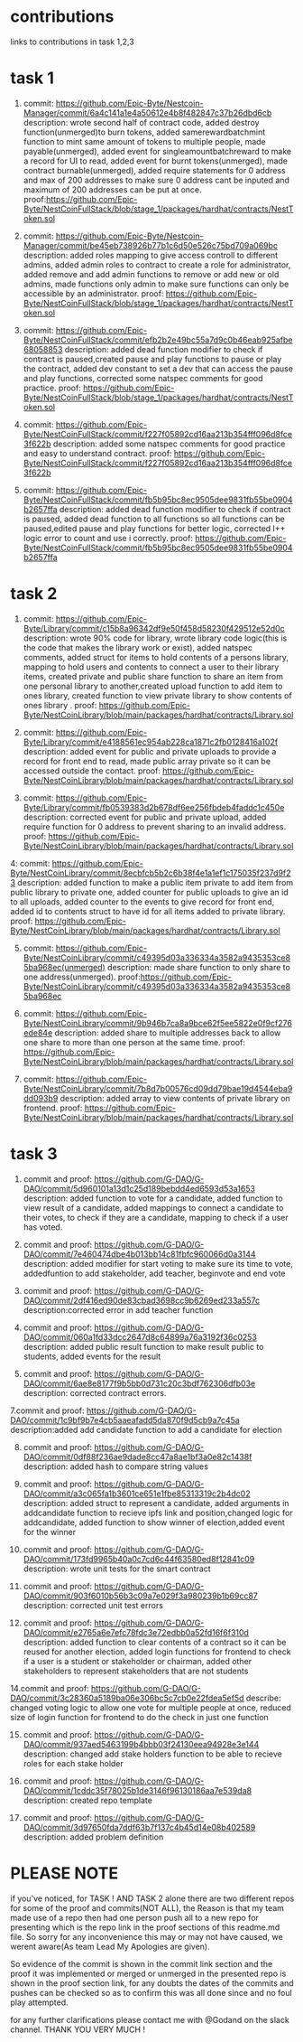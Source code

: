 # contributions
links to contributions in task 1,2,3



# task 1


1. commit: https://github.com/Epic-Byte/Nestcoin-Manager/commit/6a4c141a1e4a50612e4b8f482847c37b26dbd6cb
   description: wrote second half of contract code, added destroy function(unmerged)to burn tokens, added samerewardbatchmint function to mint same amount of tokens to multiple people, made payable(unmerged), added event for singleamountbatchreward to make a record for UI to read, added event for burnt tokens(unmerged), made contract burnable(unmerged), added require statements for 0 address and max of 200 addresses to make sure 0 address cant be inputed and maximum of 200 addresses can be put at once.
    proof:https://github.com/Epic-Byte/NestCoinFullStack/blob/stage_1/packages/hardhat/contracts/NestToken.sol


2. commit: https://github.com/Epic-Byte/Nestcoin-Manager/commit/be45eb738926b77b1c6d50e526c75bd709a069bc
   description: added roles mapping to give access controll to different admins, added admin roles to contract to create a role for administrator, added remove and add admin functions to remove or add new or old admins, made functions only admin to make sure functions can only be accessible by an administrator.
   proof: https://github.com/Epic-Byte/NestCoinFullStack/blob/stage_1/packages/hardhat/contracts/NestToken.sol
   
   
3. commit: https://github.com/Epic-Byte/NestCoinFullStack/commit/efb2b2e49bc55a7d9c0b46eab925afbe68058853
   description: added dead function modifier to check if contract is paused,created pause and play functions to pause or play the contract, added dev constant to set a dev that can access the pause and play functions, corrected some natspec comments for good practice.
   proof: https://github.com/Epic-Byte/NestCoinFullStack/blob/stage_1/packages/hardhat/contracts/NestToken.sol
   
   
4. commit: https://github.com/Epic-Byte/NestCoinFullStack/commit/f227f05892cd16aa213b354fff096d8fce3f622b
   description: added some natspec comments for good practice and easy to understand contract.
   proof: https://github.com/Epic-Byte/NestCoinFullStack/commit/f227f05892cd16aa213b354fff096d8fce3f622b
   
   
5.  commit: https://github.com/Epic-Byte/NestCoinFullStack/commit/fb5b95bc8ec9505dee9831fb55be0904b2657ffa
    description: added dead function modifier to check if contract is paused, added dead function to all functions so all functions can be paused,edited pause and play functions for better logic, corrected I++ logic error to count and use i correctly.
    proof: https://github.com/Epic-Byte/NestCoinFullStack/commit/fb5b95bc8ec9505dee9831fb55be0904b2657ffa
   
   
   
   
# task 2


1. commit:  https://github.com/Epic-Byte/Library/commit/c15b8a96342df9e50f458d58230f429512e52d0c
  description: wrote 90% code for library, wrote library code logic(this is the code that makes the library work or exist), added natspec comments, added struct for items to hold contents of a persons library, mapping to hold users and contents to connect a user to their library items, created private and public share function  to share an item from one personal library to another,created upload function to add item to ones library, created function to view private library to show contents of ones library .
  proof: https://github.com/Epic-Byte/NestCoinLibrary/blob/main/packages/hardhat/contracts/Library.sol
  
  
2. commit:  https://github.com/Epic-Byte/Library/commit/e4188561ec954ab228ca1871c2fb0128416a102f
 description: added event for public and private uploads to provide a record for front end to read, made public array private so it can be accessed outside the contact.
 proof: https://github.com/Epic-Byte/NestCoinLibrary/blob/main/packages/hardhat/contracts/Library.sol
 
 
3. commit: https://github.com/Epic-Byte/Library/commit/fb0539383d2b678df6ee256fbdeb4faddc1c450e
 description: corrected event for public and private upload, added require function for 0 address to prevent sharing to an invalid address.
 proof: https://github.com/Epic-Byte/NestCoinLibrary/blob/main/packages/hardhat/contracts/Library.sol
 
 
4: commit: https://github.com/Epic-Byte/NestCoinLibrary/commit/8ecbfcb5b2c6b38f4e1a1ef1c175035f237d9f23
description: added function to make a public item private to add item from public library to private one, added counter for public uploads to give an id to all uploads, added counter to the events to give record for front end, added id to contents struct to have id for all items added to private library.
proof: https://github.com/Epic-Byte/NestCoinLibrary/blob/main/packages/hardhat/contracts/Library.sol


5. commit: https://github.com/Epic-Byte/NestCoinLibrary/commit/c49395d03a336334a3582a9435353ce85ba968ec(unmerged)
description: made share function to only share to one address(unmerged).
proof:https://github.com/Epic-Byte/NestCoinLibrary/commit/c49395d03a336334a3582a9435353ce85ba968ec


6. commit:  https://github.com/Epic-Byte/NestCoinLibrary/commit/9b946b7ca8a9bce62f5ee5822e0f9cf276ede84e
 description: added share to multiple addresses back to allow one share to more than one person at the same time.
 proof: https://github.com/Epic-Byte/NestCoinLibrary/blob/main/packages/hardhat/contracts/Library.sol
 
 
7. commit: https://github.com/Epic-Byte/NestCoinLibrary/commit/7b8d7b00576cd09dd79bae19d4544eba9dd093b9
  description: added array to view contents of private library on frontend.
  proof: https://github.com/Epic-Byte/NestCoinLibrary/blob/main/packages/hardhat/contracts/Library.sol
  
  
  
  
 # task 3
 
 
 1. commit and proof: https://github.com/G-DAO/G-DAO/commit/5d960101a13d1c25d189bebdd4ed6593d53a1653
     description: added function to vote for a candidate, added function to view result of a candidate, added mappings to connect a candidate to their votes,
     to check if they are a candidate, mapping to check if a user has voted.
     
     
 2. commit and proof: https://github.com/G-DAO/G-DAO/commit/7e460474dbe4b013bb14c81fbfc960066d0a3144
    description: added modifier for start voting to make sure its time to vote, addedfuntion to add stakeholder, add teacher, beginvote and end vote
    
    
 3. commit and proof: https://github.com/G-DAO/G-DAO/commit/2df416ed90de83cbad3698cc9b6269ed233a557c
    description:corrected error in add teacher function
    
    
 4. commit and proof: https://github.com/G-DAO/G-DAO/commit/060a1fd33dcc2647d8c64899a76a3192f36c0253
    description: added public result function to make result public to students, added events for the result 
    
    
 5. commit and proof: https://github.com/G-DAO/G-DAO/commit/6ae8e8177f9b5bb0d731c20c3bdf762306dfb03e
    description: corrected contract errors.
    
    
 7.commit and proof: https://github.com/G-DAO/G-DAO/commit/1c9bf9b7e4cb5aaeafadd5da870f9d5cb9a7c45a
 description:added add candidate function to add a candidate for election
 
 
 8. commit and proof: https://github.com/G-DAO/G-DAO/commit/0df88f236ae9dade8cc47a8ae1bf3a0e82c1438f
  description: added hash to compare string values
  
  
 10. commit and proof: https://github.com/G-DAO/G-DAO/commit/a3c065fa1b3601ce651e1fbe85313319c2b4dc02
  description: added struct to represent a candidate, added arguments in addcandidate function to recieve ipfs link and position,changed logic for addcandidate, added   function to show winner of election,added event for the winner
  
  
 11. commit and proof: https://github.com/G-DAO/G-DAO/commit/173fd9965b40a0c7cd6c44f63580ed8f12841c09
    description: wrote unit tests for the smart contract
    
    
 12. commit and proof:  https://github.com/G-DAO/G-DAO/commit/903f6010b56b3c09a7e029f3a980239b1b69cc87
    description: corrected unit test errors
    
    
 13. commit and proof: https://github.com/G-DAO/G-DAO/commit/e2765a6e7efc78fdc3e72edbb0a52fd16f6f310d
     description: added function to clear contents of a contract so it can be reused for another election, added login functions for frontend to check if a user is a student      or stakeholder or chairman, added other stakeholders to represent stakeholders that are not students
     
     
 14.commit and proof: https://github.com/G-DAO/G-DAO/commit/3c28360a5189ba06e306bc5c7cb0e22fdea5ef5d
    describe: changed voting logic to allow one vote for multiple people at once, reduced size of login function for frontend to do the check in just one function
    
    
 15. commit and proof: https://github.com/G-DAO/G-DAO/commit/937aed5463199b4bbb03f24130eea94928e3e144
     description: changed add stake holders function to be able to recieve roles for each stake holder   
     
    
 16. commit and proof: https://github.com/G-DAO/G-DAO/commit/1cddc35f78025b1de3146f96130186aa7e539da8
    description: created repo template


 17. commit and proof: https://github.com/G-DAO/G-DAO/commit/3d97650fda7ddf63b7f137c4b45d14e08b402589
    description: added problem definition
    
 
 # PLEASE NOTE
 
 if you've noticed, for TASK ! AND TASK 2 alone there are two different repos for some of the proof and commits(NOT ALL), the Reason is that my team made use of a repo then had one person push all to a new repo for presenting which is the repo link in the proof sections of this readme.md file. So sorry for any inconvenience this may or may not have caused, we werent aware(As team Lead My Apologies are given).
 
So evidence of the commit is shown in the commit link section and the proof it was implemented or merged or unmerged in the presented repo is shown in the proof section link, 
for any doubts the dates of the commits and pushes can be checked so as to confirm this was all done since and no foul play attempted.


for any further clarifications please contact me with @Godand on the slack channel.
THANK YOU VERY MUCH !
  
